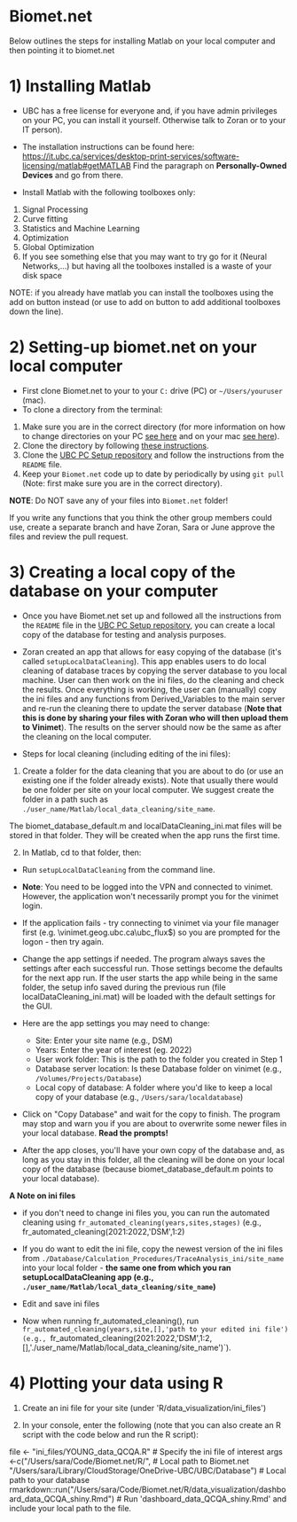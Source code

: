 # Biomet.net

Below outlines the steps for installing Matlab on your local computer and then pointing it to biomet.net

# 1) Installing Matlab

* UBC has a free license for everyone and, if you have admin privileges on your PC, you can install it yourself. Otherwise talk to Zoran or to your IT person).

* The installation instructions can be found here: https://it.ubc.ca/services/desktop-print-services/software-licensing/matlab#getMATLAB
Find the paragraph on **Personally-Owned Devices** and go from there.

* Install Matlab with the following toolboxes only:

1. Signal Processing
2. Curve fitting
3. Statistics and Machine Learning
4. Optimization
5. Global Optimization
6. If you see something else that you may want to try go for it (Neural Networks,…) but having all the toolboxes installed is a waste of your disk space

NOTE: if you already have matlab you can install the toolboxes using the add on button instead (or use to add on button to add additional toolboxes down the line).

# 2) Setting-up biomet.net on your local computer

 * First clone Biomet.net to your to your `C:` drive (PC) or `~/Users/youruser` (mac). 
 * To clone a directory from the terminal:
 1. Make sure you are in the correct directory (for more information on how to change directories on your PC [see here](https://www.lifewire.com/change-directories-in-command-prompt-5185508) and on your mac [see here](https://appletoolbox.com/navigate-folders-using-the-mac-terminal/)).
 2. Clone the directory by following [these instructions](https://www.educative.io/answers/how-to-clone-a-git-repository-using-the-command-line).
 3. Clone the [UBC PC Setup repository](https://github.com/ubc-micromet/UBC_PC_Setup-template) and follow the instructions from the `README` file.
 4. Keep your `Biomet.net` code up to date by periodically by using `git pull` (Note: first make sure you are in the correct directory).

**NOTE**: Do NOT save any of your files into `Biomet.net` folder!

If you write any functions that you think the other group members could use, create a separate branch and have Zoran, Sara or June approve the files and review the pull request.

# 3) Creating a local copy of the database on your computer

* Once you have Biomet.net set up and followed all the instructions from the `README` file in the [UBC PC Setup repository](https://github.com/ubc-micromet/UBC_PC_Setup-template), you can create a local copy of the database for testing and analysis purposes.

* Zoran created an app that allows for easy copying of the database (it's called `setupLocalDataCleaning`). This app enables users to do local cleaning of database traces by copying the server database to you local machine. User can then work on the ini files, do the cleaning and check the results. Once everything is working, the user can (manually) copy the ini files and any functions from Derived_Variables to the main server and re-run the cleaning there to update the server database (**Note that this is done by sharing your files with Zoran who will then upload them to Vinimet**). The results on the server should now be the same as after the cleaning on the local computer.

* Steps for local cleaning (including editing of the ini files):

1) Create a folder for the data cleaning that you are about to do (or use an existing one if the folder already exists). Note that usually there would be one folder per site on your local computer. We suggest create the folder in a path such as `./user_name/Matlab/local_data_cleaning/site_name`. 

The biomet_database_default.m and localDataCleaning_ini.mat files will be stored in that folder. They will be created when the app runs the first time.

2) In Matlab, cd to that folder, then:

* Run `setupLocalDataCleaning` from the command line. 

* **Note**: You need to be logged into the VPN and connected to vinimet.  However, the application won't necessarily prompt you for the vinimet login.
 * If the application fails - try connecting to vinimet via your file manager first (e.g. \\vinimet.geog.ubc.ca\ubc_flux$) so you are prompted for the logon - then try again.

* Change the app settings if needed. The program always saves the settings after each successful run. Those settings become the defaults for the next app run. If the user starts the app while being in the same folder, the setup info saved during the previous run (file localDataCleaning_ini.mat) will be loaded with the default settings for the GUI.

* Here are the app settings you may need to change:<br />
    * Site: Enter your site name (e.g., DSM)<br />
    * Years: Enter the year of interest (eg. 2022)<br />
    * User work folder: This is the path to the folder you created in Step 1<br />
    * Database server location: Is these Database folder on vinimet (e.g., `/Volumes/Projects/Database`)<br />
    * Local copy of database: A folder where you'd like to keep a local copy of your database (e.g., `/Users/sara/localdatabase`)<br />

* Click on "Copy Database" and wait for the copy to finish. The program may stop and warn you if you are about to overwrite some newer files in your local database. **Read the prompts!**

* After the app closes, you'll have your own copy of the database and, as long as you stay in this folder, all the cleaning will be done on your local copy of the database (because biomet_database_default.m points to your local database).

**A Note on ini files**

* if you don't need to change ini files you, you can run the automated cleaning using `fr_automated_cleaning(years,sites,stages)` (e.g., fr_automated_cleaning(2021:2022,'DSM',1:2)

* If you do want to edit the ini file, copy the newest version of the ini files from `./Database/Calculation_Procedures/TraceAnalysis_ini/site_name` into your local folder - **the same one from which you ran setupLocalDataCleaning app (e.g., `./user_name/Matlab/local_data_cleaning/site_name`)**

* Edit and save ini files

* Now when running fr_automated_cleaning(), run `fr_automated_cleaning(years,site,[],'path to your edited ini file') (e.g., `fr_automated_cleaning(2021:2022,'DSM',1:2,[],'./user_name/Matlab/local_data_cleaning/site_name')`).

# 4) Plotting your data using R

1) Create an ini file for your site (under 'R/data_visualization/ini_files')

2) In your console, enter the following (note that you can also create an R script with the code below and run the R script):

file <- "ini_files/YOUNG_data_QCQA.R" # Specify the ini file of interest
args <-c("/Users/sara/Code/Biomet.net/R/", # Local path to Biomet.net
         "/Users/sara/Library/CloudStorage/OneDrive-UBC/UBC/Database") # Local path to your database
rmarkdown::run("/Users/sara/Code/Biomet.net/R/data_visualization/dashboard_data_QCQA_shiny.Rmd") # Run 'dashboard_data_QCQA_shiny.Rmd' and include your local path to the file.

